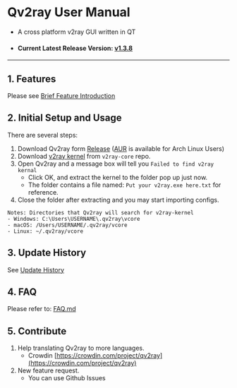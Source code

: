 # Qv2ray User Manual

- A cross platform v2ray GUI written in QT

- #### Current Latest Release Version: [v1.3.8](./ReleaseNotes/1.3/v1.3.8.0.md)

--------

## 1. Features

Please see [Brief Feature Introduction](./Features.md)

## 2. Initial Setup and Usage

There are several steps:

1. Download Qv2ray form [Release](https://github.com/lhy0403/Qv2ray/releases/latest) ([AUR](https://aur.archlinux.org/packages/qv2ray/) is available for Arch Linux Users)
2. Download [v2ray kernel](https://github.com/v2ray/v2ray-core/releases/latest) from `v2ray-core` repo.
3. Open Qv2ray and a message box will tell you `Failed to find v2ray kernal`
   - Click OK, and extract the kernel to the folder pop up just now.
   - The folder contains a file named: `Put your v2ray.exe here.txt` for reference.
4. Close the folder after extracting and you may start importing configs.

```
Notes: Directories that Qv2ray will search for v2ray-kernel
- Windows: C:\Users\USERNAME\.qv2ray\vcore
- macOS: /Users/USERNAME/.qv2ray/vcore
- Linux: ~/.qv2ray/vcore
```


## 3. Update History

See [Update History](./History.md)

## 4. FAQ

Please refer to: [FAQ.md](./FAQ.md)

## 5. Contribute

1. Help translating Qv2ray to more languages. 
   - Crowdin [https://crowdin.com/project/qv2ray](https://crowdin.com/project/qv2ray)
2. New feature request.
   - You can use Github Issues
